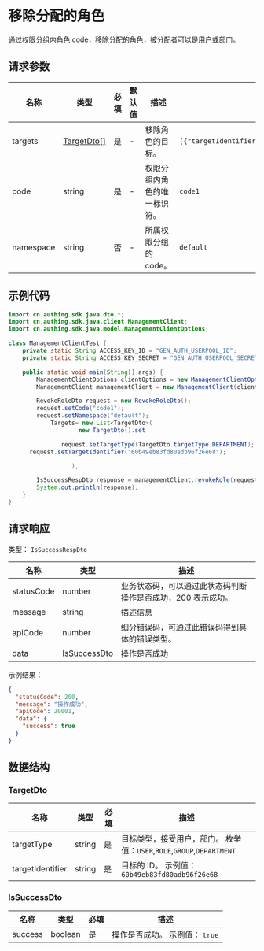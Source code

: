 # 移除分配的角色

<!--
  警告⚠️：
  不要直接修改该文档，
  https://github.com/Authing/authing-docs-factory
  使用该项目进行生成
-->

<LastUpdated />

通过权限分组内角色 code，移除分配的角色，被分配者可以是用户或部门。

## 请求参数

| 名称      | 类型                                 | 必填 | 默认值 | 描述                         | 示例值                                                                  |
| --------- | ------------------------------------ | ---- | ------ | ---------------------------- | ----------------------------------------------------------------------- |
| targets   | <a href="#TargetDto">TargetDto[]</a> | 是   | -      | 移除角色的目标。             | `[{"targetIdentifier":"60b49eb83fd80adb96f26e68","targetType":"USER"}]` |
| code      | string                               | 是   | -      | 权限分组内角色的唯一标识符。 | `code1`                                                                 |
| namespace | string                               | 否   | -      | 所属权限分组的 code。        | `default`                                                               |

## 示例代码

```java
import cn.authing.sdk.java.dto.*;
import cn.authing.sdk.java.client.ManagementClient;
import cn.authing.sdk.java.model.ManagementClientOptions;

class ManagementClientTest {
    private static String ACCESS_KEY_ID = "GEN_AUTH_USERPOOL_ID";
    private static String ACCESS_KEY_SECRET = "GEN_AUTH_USERPOOL_SECRET";

    public static void main(String[] args) {
        ManagementClientOptions clientOptions = new ManagementClientOptions(ACCESS_KEY_ID, ACCESS_KEY_SECRET);
        ManagementClient managementClient = new ManagementClient(clientOptions);

        RevokeRoleDto request = new RevokeRoleDto();
        request.setCode("code1");
        request.setNamespace("default");
            Targets= new List<TargetDto>(
                    new TargetDto().set

               request.setTargetType(TargetDto.targetType.DEPARTMENT);
      request.setTargetIdentifier("60b49eb83fd80adb96f26e68");

                  ),

        IsSuccessRespDto response = managementClient.revokeRole(request);
        System.out.println(response);
    }
}
```

## 请求响应

类型： `IsSuccessRespDto`

| 名称       | 类型                                     | 描述                                                         |
| ---------- | ---------------------------------------- | ------------------------------------------------------------ |
| statusCode | number                                   | 业务状态码，可以通过此状态码判断操作是否成功，200 表示成功。 |
| message    | string                                   | 描述信息                                                     |
| apiCode    | number                                   | 细分错误码，可通过此错误码得到具体的错误类型。               |
| data       | <a href="#IsSuccessDto">IsSuccessDto</a> | 操作是否成功                                                 |

示例结果：

```json
{
  "statusCode": 200,
  "message": "操作成功",
  "apiCode": 20001,
  "data": {
    "success": true
  }
}
```

## 数据结构

### <a id="TargetDto"></a> TargetDto

| 名称             | 类型   | 必填 | 描述                                                                  |
| ---------------- | ------ | ---- | --------------------------------------------------------------------- |
| targetType       | string | 是   | 目标类型，接受用户，部门。 枚举值：`USER`,`ROLE`,`GROUP`,`DEPARTMENT` |
| targetIdentifier | string | 是   | 目标的 ID。 示例值： `60b49eb83fd80adb96f26e68`                       |

### <a id="IsSuccessDto"></a> IsSuccessDto

| 名称    | 类型    | 必填 | 描述                           |
| ------- | ------- | ---- | ------------------------------ |
| success | boolean | 是   | 操作是否成功。 示例值： `true` |
